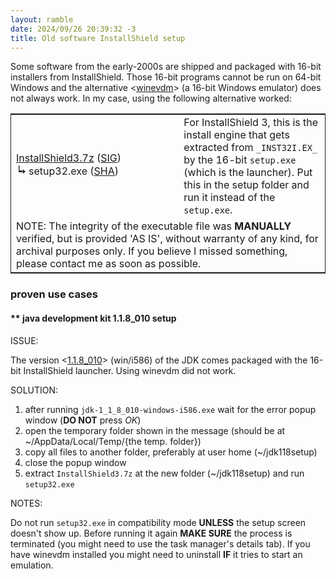 ```yaml
---
layout: ramble
date: 2024/09/26 20:39:32 -3
title: Old software InstallShield setup
---
```


Some software from the early-2000s are shipped and packaged with 16-bit installers from InstallShield. Those 16-bit programs cannot be run on 64-bit Windows and the alternative &lt;[winevdm](https://github.com/otya128/winevdm)&gt; (a 16-bit Windows emulator) does not always work. In my case, using the following alternative worked:

<table style="border: 1px solid;">
  <tbody>
    <tr>
      <td style="width: 25ch">
        <a href="{% link files/InstallShield3.7z %}" target="_blank">InstallShield3.7z</a> (<a href="{% link files/InstallShield3.7z.sig %}" target="_blank">SIG</a>)
        <br>┕🢒 setup32.exe (<a href="{% link files/setup32.exe.sha256 %}" target="_blank">SHA</a>)
      </td>
      <td>
        For InstallShield 3, this is the install engine that gets extracted from <code>_INST32I.EX_</code> by the 16-bit <code>setup.exe</code> (which is the launcher). Put this in the setup folder and run it instead of the <code>setup.exe</code>.<br>
      </td>
    </tr>
    <tr>
      <td colspan="2">
        NOTE: The integrity of the executable file was <b>MANUALLY</b> verified, but is provided 'AS IS', without warranty of any kind, for archival purposes only. If you believe I missed something, please contact me as soon as possible.
      </td>
    </tr>
  </tbody>
</table>

### proven use cases

#### ** java development kit 1.1.8\_010 setup

ISSUE:

The version &lt;[1.1.8\_010](https://www.oracle.com/java/technologies/java-archive-downloads-javase11-downloads.html)&gt; (win/i586) of the JDK comes packaged with the 16-bit InstallShield launcher. Using winevdm did not work.

SOLUTION:
1. after running `jdk-1_1_8_010-windows-i586.exe` wait for the error popup window (**DO NOT** press _OK_)
1. open the temporary folder shown in the message (should be at ~/AppData/Local/Temp/{the temp. folder})
1. copy all files to another folder, preferably at user home (~/jdk118setup)
1. close the popup window
1. extract `InstallShield3.7z` at the new folder (~/jdk118setup) and run `setup32.exe`

NOTES:

Do not run `setup32.exe` in compatibility mode **UNLESS** the setup screen doesn't show up. Before running it again **MAKE SURE** the process is terminated (you might need to use the task manager's details tab). If you have winevdm installed you might need to uninstall **IF** it tries to start an emulation.
